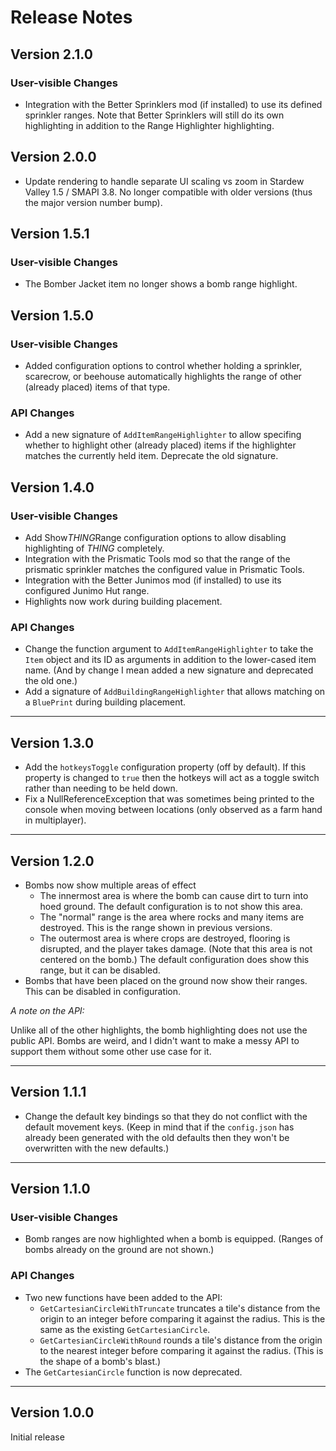 
# Release Notes

## Version 2.1.0

### User-visible Changes

* Integration with the Better Sprinklers mod (if installed)
  to use its defined sprinkler ranges.  Note that Better
  Sprinklers will still do its own highlighting in addition
  to the Range Highlighter highlighting.

## Version 2.0.0

* Update rendering to handle separate UI scaling vs zoom in
  Stardew Valley 1.5 / SMAPI 3.8.  No longer compatible
  with older versions (thus the major version number bump).

## Version 1.5.1

### User-visible Changes

* The Bomber Jacket item no longer shows a bomb range highlight.

## Version 1.5.0

### User-visible Changes

* Added configuration options to control whether holding a
  sprinkler, scarecrow, or beehouse automatically highlights
  the range of other (already placed) items of that type.

### API Changes

* Add a new signature of `AddItemRangeHighlighter` to allow
  specifing whether to highlight other (already placed) items
  if the highlighter matches the currently held item.  Deprecate
  the old signature.

## Version 1.4.0

### User-visible Changes

* Add Show*THING*Range configuration options to allow disabling
  highlighting of *THING* completely.
* Integration with the Prismatic Tools mod so that the range of
  the prismatic sprinkler matches the configured value in
  Prismatic Tools.
* Integration with the Better Junimos mod (if installed) to use
  its configured Junimo Hut range.
* Highlights now work during building placement.

### API Changes

* Change the function argument to `AddItemRangeHighlighter` to
  take the `Item` object and its ID as arguments in addition to
  the lower-cased item name.  (And by change I mean added a new
  signature and deprecated the old one.)
* Add a signature of `AddBuildingRangeHighlighter` that allows
  matching on a `BluePrint` during building placement.

-----

## Version 1.3.0

* Add the `hotkeysToggle` configuration property (off by default).
  If this property is changed to `true` then the hotkeys will act
  as a toggle switch rather than needing to be held down.
* Fix a NullReferenceException that was sometimes
  being printed to the console when moving between locations
  (only observed as a farm hand in multiplayer).

-----

## Version 1.2.0

* Bombs now show multiple areas of effect
  * The innermost area is where the bomb can cause dirt to turn
    into hoed ground.  The default configuration is to not show
    this area.
  * The "normal" range is the area where rocks and many items are
    destroyed.  This is the range shown in previous versions.
  * The outermost area is where crops are destroyed, flooring is
    disrupted, and the player takes damage.  (Note that this area
    is not centered on the bomb.)  The default configuration does
    show this range, but it can be disabled.
* Bombs that have been placed on the ground now show their ranges.
  This can be disabled in configuration.

_A note on the API:_

Unlike all of the other highlights, the bomb highlighting does not
use the public API.  Bombs are weird, and I didn't want to make
a messy API to support them without some other use case for it.

-----

## Version 1.1.1

* Change the default key bindings so that they do not conflict
  with the default movement keys.  (Keep in mind that if the
  `config.json` has already been generated with the old defaults
  then they won't be overwritten with the new defaults.)

-----

## Version 1.1.0

### User-visible Changes

* Bomb ranges are now highlighted when a bomb is equipped.
  (Ranges of bombs already on the ground are not shown.)

### API Changes

* Two new functions have been added to the API:
  * `GetCartesianCircleWithTruncate` truncates a tile's distance from
    the origin to an integer before comparing it against the radius.
    This is the same as the existing `GetCartesianCircle`.
  * `GetCartesianCircleWithRound` rounds a tile's distance from
    the origin to the nearest integer before comparing it against the radius.
    (This is the shape of a bomb's blast.)
* The `GetCartesianCircle` function is now deprecated.

-----

## Version 1.0.0

Initial release
